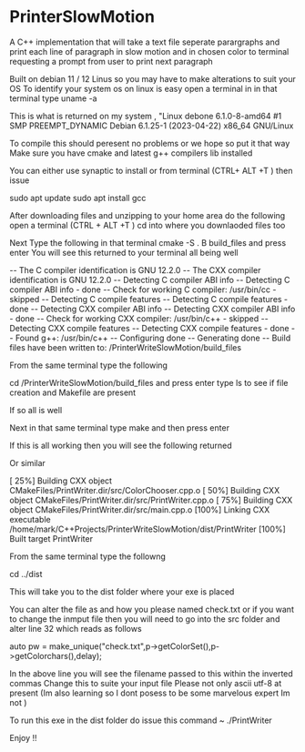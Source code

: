# PrinterSlowMotion

A C++ implementation that will take  a text file seperate parargraphs and  print each line of paragraph in slow motion and in chosen color to terminal  requesting a prompt from user to print next paragraph 

Built on debian 11 / 12 Linus so  you may have to make alterations  to suit your OS 
To identify  your system os on linux is  easy 
open a terminal in in that terminal type uname -a 

This  is what is returned on my system , "Linux debone 6.1.0-8-amd64 #1 SMP PREEMPT_DYNAMIC Debian 6.1.25-1 (2023-04-22) x86_64 GNU/Linux


To compile this should peresent no problems  or we hope so put it that way 
Make sure  you have cmake  and latest g++ compilers lib installed 

You can either use synaptic to install or  from terminal  (CTRL+ ALT +T )  then issue 

sudo apt update 
sudo apt install gcc 

After downloading files  and unzipping to  your home area  do the following 
open a terminal  (CTRL + ALT +T ) 
cd into where you downlaoded files too 

Next 
Type the following  in that terminal 
cmake -S . B build_files and press enter 
You will see this returned to your terminal all being well 

-- The C compiler identification is GNU 12.2.0
-- The CXX compiler identification is GNU 12.2.0
-- Detecting C compiler ABI info
-- Detecting C compiler ABI info - done
-- Check for working C compiler: /usr/bin/cc - skipped
-- Detecting C compile features
-- Detecting C compile features - done
-- Detecting CXX compiler ABI info
-- Detecting CXX compiler ABI info - done
-- Check for working CXX compiler: /usr/bin/c++ - skipped
-- Detecting CXX compile features
-- Detecting CXX compile features - done
-- Found g++: /usr/bin/c++
-- Configuring done
-- Generating done
-- Build files have been written to: <YOUR HOMEAREA> /PrinterWriteSlowMotion/build_files

From the same terminal  type the following 

cd <YOUR HOMEAREA> /PrinterWriteSlowMotion/build_files and press enter 
type ls to see if file creation and Makefile are present 

If so all  is well 

Next in that same terminal type make and then press enter 

If this is all working then  you will see the following returned 

Or similar 

[ 25%] Building CXX object CMakeFiles/PrintWriter.dir/src/ColorChooser.cpp.o
[ 50%] Building CXX object CMakeFiles/PrintWriter.dir/src/PrintWriter.cpp.o
[ 75%] Building CXX object CMakeFiles/PrintWriter.dir/src/main.cpp.o
[100%] Linking CXX executable /home/mark/C++Projects/PrinterWriteSlowMotion/dist/PrintWriter
[100%] Built target PrintWriter


From the same terminal  type  the followng

cd ../dist

This will take you to the dist folder where  your exe is placed 

You can alter the file as and how you please named check.txt  or  if you want to change the inmput file  then you will need to go into 
the src folder and alter line 32  which reads  as follows 

auto pw = make_unique<PrintWriter>("check.txt",p->getColorSet(),p->getColorchars(),delay);

In the above line you will see the filename passed to this within the inverted commas 
Change this to suite your input file Please not only ascii utf-8  at present (Im also learning so I dont posess to be some marvelous expert Im not )

To run this exe in the dist folder do issue this command ~
./PrintWriter 

Enjoy !! 
